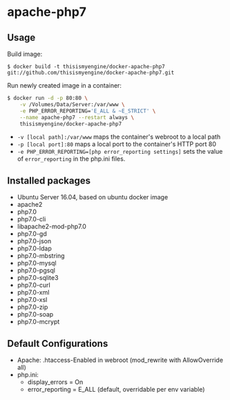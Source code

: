 apache-php7
===========

Usage
------

Build image:
```
$ docker build -t thisismyengine/docker-apache-php7 git://github.com/thisismyengine/docker-apache-php7.git
```

Run newly created image in a container:
```bash
$ docker run -d -p 80:80 \
    -v /Volumes/Data/Server:/var/www \
    -e PHP_ERROR_REPORTING='E_ALL & ~E_STRICT' \
    --name apache-php7 --restart always \
    thisismyengine/docker-apache-php7
```

* `-v [local path]:/var/www` maps the container's webroot to a local path
* `-p [local port]:80` maps a local port to the container's HTTP port 80
* `-e PHP_ERROR_REPORTING=[php error_reporting settings]` sets the value of `error_reporting` in the php.ini files.

Installed packages
-------------------
* Ubuntu Server 16.04, based on ubuntu docker image
* apache2
* php7.0
* php7.0-cli
* libapache2-mod-php7.0
* php7.0-gd
* php7.0-json
* php7.0-ldap
* php7.0-mbstring
* php7.0-mysql
* php7.0-pgsql
* php7.0-sqlite3
* php7.0-curl
* php7.0-xml
* php7.0-xsl
* php7.0-zip
* php7.0-soap
* php7.0-mcrypt

Default Configurations
----------------------

* Apache: .htaccess-Enabled in webroot (mod_rewrite with AllowOverride all)
* php.ini:
  * display_errors = On
  * error_reporting = E_ALL (default, overridable per env variable)


